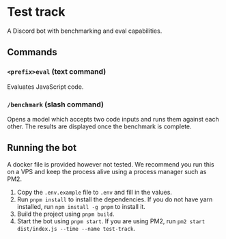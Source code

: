 # Test track

A Discord bot with benchmarking and eval capabilities.

## Commands

### `<prefix>eval` (text command)

Evaluates JavaScript code.

### `/benchmark` (slash command)

Opens a model which accepts two code inputs and runs them against each other. The results are displayed once the benchmark is complete.

## Running the bot

A docker file is provided however not tested. We recommend you run this on a VPS and keep the process alive using a process manager such as PM2.

1. Copy the `.env.example` file to `.env` and fill in the values.
2. Run `pnpm install` to install the dependencies. If you do not have yarn 
   installed, run `npm install -g pnpm` to install it.
3. Build the project using `pnpm build`.
4. Start the bot using `pnpm start`. If you are using PM2, run `pm2 start 
   dist/index.js --time --name test-track`.
